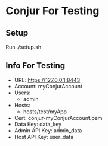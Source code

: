 # Conjur For Testing

## Setup
Run ./setup.sh

## Info For Testing
- URL: https://127.0.0.1:8443
- Account: myConjurAccount
- Users:
   - admin
- Hosts:
   - hosts/test/myApp
- Cert: conjur-myConjurAccount.pem
- Data Key: data_key
- Admin API Key: admin_data
- Host API Key: user_data
